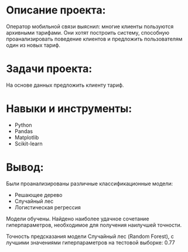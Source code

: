 # Описание проекта: #
Оператор мобильной связи выяснил: многие клиенты пользуются архивными тарифами. Они хотят построить систему, способную проанализировать поведение клиентов и предложить пользователям один из новых тариф.

# Задачи проекта: #
На основе данных предложить клиенту тариф.

# Навыки и инструменты: #
* Python
* Pandas
* Matplotlib
* Scikit-learn

# Вывод: #
Были проанализированы различные классификационные модели:
* Решающее дерево
* Случайный лес
* Логистическая регрессия

Модели обучены. Найдено наиболее удачное сочетание гиперпараметров, необходимое для получения наилучшей точности.

Точность предсказания модели Случайный лес (Random Forest), с лучшими значениями гиперпараметров на тестовой выборке: 0.77
